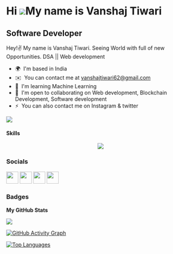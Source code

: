 Hi ![](https://user-images.githubusercontent.com/18350557/176309783-0785949b-9127-417c-8b55-ab5a4333674e.gif)My name is Vanshaj Tiwari       
======================================================================================================================================   
            
Software Developer   
------------------   
   
Hey!✌️ My name is Vanshaj Tiwari. Seeing World with full of new Opportunities. DSA || Web development     
  
* 🌍  I'm based in India
* ✉️  You can contact me at [vanshajtiwari62@gmail.com](mailto:vanshajtiwari62@gmail.com)
* 🧠  I'm learning Machine Learning
* 🤝  I'm open to collaborating on Web development, Blockchain Development, Software development
* ⚡  You can also contact me on Instagram & twitter 

<a href="https://www.github.com/VanshajTiwari" target="_blank" rel="noreferrer"><img
src="https://img.shields.io/github/followers/VanshajTiwari?logo=github&style=for-the-badge&color=0891b2&labelColor=1c1917" /></a> 

#### Skills

<p align="center">
  <a href="https://skillicons.dev">
    <img src="https://skillicons.dev/icons?i=aws,git,react,html,css,js,nodejs,express,mongodb,eclipse,bootstrap,kali,java,linux,mysql,nextjs,npm,postman,ts,py,redis,redux,vite,yarn,docker,c,vscode,codepen,vercel,sklearn,supabase,stackoverflow,pycharm,pug,babel,bash,postgres,ipfs" />
  </a>
</p>

### Socials

<p align="left"> <a href="https://www.codepen.io/Vanshajt01" target="_blank" rel="noreferrer"><img src="https://raw.githubusercontent.com/danielcranney/readme-generator/main/public/icons/socials/codepen.svg" width="32" height="32" /></a> <a href="https://www.github.com/VanshajTiwari" target="_blank" rel="noreferrer"><img src="https://raw.githubusercontent.com/danielcranney/readme-generator/main/public/icons/socials/github.svg" width="32" height="32" /></a> <a href="http://www.instagram.com/vanshajt01" target="_blank" rel="noreferrer"><img src="https://raw.githubusercontent.com/danielcranney/readme-generator/main/public/icons/socials/instagram.svg" width="32" height="32" /></a> <a href="https://www.linkedin.com/in/vanshaj-tiwari-71b0a11ba" target="_blank" rel="noreferrer"><img src="https://raw.githubusercontent.com/danielcranney/readme-generator/main/public/icons/socials/linkedin.svg" width="32" height="32" /></a></p>

### Badges

<b>My GitHub Stats</b>

<a href="http://www.github.com/VanshajTiwari"><img src="https://github-readme-streak-stats.herokuapp.com/?user=VanshajTiwari&stroke=ffffff&background=1c1917&ring=0891b2&fire=0891b2&currStreakNum=ffffff&currStreakLabel=0891b2&sideNums=ffffff&sideLabels=ffffff&dates=ffffff&hide_border=true" /></a>

[![GitHub Activity Graph](https://activity-graph.herokuapp.com/graph?username=VanshajTiwari&bg_color=1c1917&color=ffffff&line=0891b2&point=ffffff&area=true&hide_border=true)](https://github.com/VanshajTiwari)

<a href="https://github.com/VanshajTiwari" align="left"><img src="https://github-readme-stats.vercel.app/api/top-langs/?username=VanshajTiwari&langs_count=10&title_color=0891b2&text_color=ffffff&icon_color=0891b2&bg_color=1c1917&hide_border=true&locale=en&custom_title=Top%20%Languages" alt="Top Languages" /></a>
